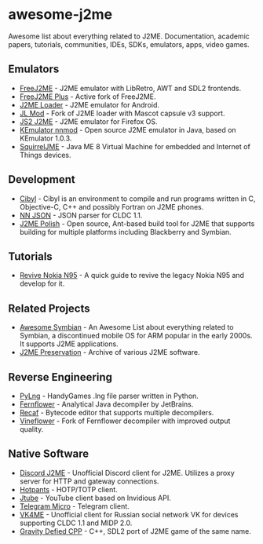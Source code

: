 # awesome-j2me

Awesome list about everything related to J2ME. Documentation, academic papers, tutorials, communities, IDEs, SDKs, emulators, apps, video games.

## Emulators

- [FreeJ2ME](https://github.com/hex007/freej2me) - J2ME emulator with LibRetro, AWT and SDL2 frontends.
- [FreeJ2ME Plus](https://github.com/TASEmulators/freej2me-plus) - Active fork of FreeJ2ME.
- [J2ME Loader](https://github.com/nikita36078/J2ME-Loader) - J2ME emulator for Android.
- [JL Mod](https://github.com/woesss/JL-Mod) - Fork of J2ME loader with Mascot capsule v3 support.
- [JS2 J2ME](https://github.com/szatkus/js2me) - J2ME emulator for Firefox OS.
- [KEmulator nnmod](https://github.com/shinovon/KEmulator) - Open source J2ME emulator in Java, based on KEmulator 1.0.3.
- [SquirrelJME](https://github.com/squirreljme/squirreljme) - Java ME 8 Virtual Machine for embedded and Internet of Things devices.

## Development

- [Cibyl](https://github.com/SimonKagstrom/cibyl) - Cibyl is an environment to compile and run programs written in C, Objective-C, C++ and possibly Fortran on J2ME phones.
- [NN JSON](https://github.com/shinovon/NNJSON) - JSON parser for CLDC 1.1.
- [J2ME Polish](https://github.com/Enough-Software/j2mepolish) - Open source, Ant-based build tool for J2ME that supports building for multiple platforms including Blackberry and Symbian.

## Tutorials

- [Revive Nokia N95](https://github.com/domib97/revive.nokia.n95) - A quick guide to revive the legacy Nokia N95 and develop for it.

## Related Projects

- [Awesome Symbian](https://github.com/hstsethi/awesome-symbian) - An Awesome List about everything related to Symbian, a discontinued mobile OS for ARM popular in the early 2000s. It supports J2ME applications.
- [J2ME Preservation](https://github.com/j2me-preservation/j2me-preservation) - Archive of various J2ME software.

## Reverse Engineering

- [PyLng](https://github.com/CakesTwix/pylng) - HandyGames .lng file parser written in Python.
- [Fernflower](https://github.com/fesh0r/fernflower) - Analytical Java decompiler by JetBrains.
- [Recaf](https://github.com/Col-E/Recaf) - Bytecode editor that supports multiple decompilers.
- [Vineflower](https://github.com/vineflower/vineflower) - Fork of Fernflower decompiler with improved output quality.

## Native Software

- [Discord J2ME](https://github.com/gtrxAC/discord-j2me) - Unofficial Discord client for J2ME. Utilizes a proxy server for HTTP and gateway connections.
- [Hotpants](https://github.com/baumschubser/hotpants) - HOTP/TOTP client.
- [Jtube](https://github.com/shinovon/JTube) - YouTube client based on Invidious API.
- [Telegram Micro](https://github.com/faissaloo/telegram-micro) - Telegram client.
- [VK4ME](https://github.com/VK4ME/client) - Unofficial client for Russian social network VK for devices supporting CLDC 1.1 and MIDP 2.0.
- [Gravity Defied CPP](https://github.com/rgimad/gravity_defied_cpp) - C++, SDL2 port of J2ME game of the same name.
